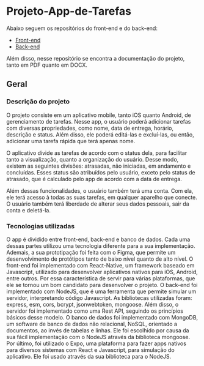# Projeto-App-de-Tarefas
Abaixo seguem os repositórios do front-end e do back-end:
- [Front-end](https://github.com/Augusto-Ildefonso/Front-End-Projeto-App-Tarefas)
- [Back-end](https://github.com/Augusto-Ildefonso/Back-End-Projeto-Tarefas)

Além disso, nesse repositório se encontra a documentação do projeto, tanto em PDF quanto em DOCX.
## Geral
### Descrição do projeto
  O projeto consiste em um aplicativo mobile, tanto iOS quanto Android, de gerenciamento de tarefas. Nesse app, o usuário poderá adicionar tarefas com diversas propriedades, como nome, data de entrega, horário, descrição e status. Além disso, ele poderá editá-las e excluí-las, ou então, adicionar uma tarefa rápida que terá apenas nome.

  O aplicativo divide as tarefas de acordo com o status dela, para facilitar tanto a visualização, quanto a organização do usuário. Desse modo, existem as seguintes divisões: atrasadas, não iniciadas, em andamento e concluídas. Esses status são atribuídos pelo usuário, exceto pelo status de atrasado, que é calculado pelo app de acordo com a data de entrega.

  Além dessas funcionalidades, o usuário também terá uma conta. Com ela, ele terá acesso à todas as suas tarefas, em qualquer aparelho que conecte. O usuário também terá liberdade de alterar seus dados pessoais, sair da conta e deletá-la.

### Tecnologias utilizadas
  O app é dividido entre front-end, back-end e banco de dados. Cada uma dessas partes utilizou uma tecnologia diferente para a sua implementação. Ademais, a sua prototipação foi feita com o Figma, que permite um desenvolvimento de protótipos tanto de baixo nível quanto de alto nível.
	O front-end foi implementado com React-Native, um framework baseado em Javascript, utilizado para desenvolver aplicativos nativos para iOS, Android, entre outros. Por essa característica de servir para várias plataformas, que ele se tornou um bom candidato para desenvolver o projeto.
	O back-end foi implementado com NodeJS, que é uma ferramenta que permite simular um servidor, interpretando código Javascript. As bibliotecas utilizadas foram: express, esm, cors, bcrypt, jsonwebtoken, mongoose. Além disso, o servidor foi implementado como uma Rest API, seguindo os princípios básicos desse modelo.
	O banco de dados foi implementado com MongoDB, um software de banco de dados não relacional, NoSQL, orientado a documentos, ao invés de tabelas e linhas. Ele foi escolhido por causa da sua fácil implementação com o NodeJS através da biblioteca mongoose.
	Por último, foi utilizado o Expo, uma plataforma para fazer apps nativos para diversos sistemas com React e Javascript, para simulação do aplicativo. Ele foi usado através da sua biblioteca para o NodeJS.
